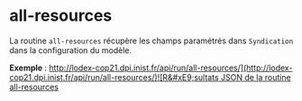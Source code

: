 # all-resources

La routine `all-resources` récupère les champs paramétrés dans `Syndication` dans la configuration du modèle.

**Exemple** : [http://lodex-cop21.dpi.inist.fr/api/run/all-resources/](http://lodex-cop21.dpi.inist.fr/api/run/all-resources/)![R&#xE9;sultats JSON de la routine all-resources](../../.gitbook/assets/routineallresources.png)

